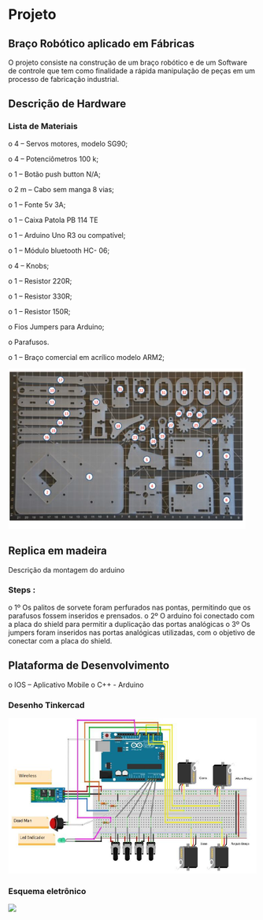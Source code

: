      
#   Projeto 
## Braço Robótico aplicado em Fábricas 

 O projeto consiste na construção de um braço robótico e de um Software de controle que tem como finalidade a rápida manipulação de peças em um processo de fabricação industrial.


## Descrição de Hardware 

### Lista de Materiais 

o	4 – Servos motores, modelo SG90;

o	4 – Potenciômetros 100 k;

o	1 – Botão push button N/A;

o	2 m – Cabo sem manga 8 vias;

o	1 – Fonte 5v 3A;

o	1 – Caixa Patola PB 114 TE

o	1 – Arduino Uno R3 ou compatível;

o	1 – Módulo bluetooth HC- 06;

o	4 – Knobs;

o	1 – Resistor 220R;

o	1 – Resistor 330R;

o	1 – Resistor 150R;

o	Fios Jumpers para Arduino;

o	Parafusos.

o	1 – Braço comercial em acrílico modelo ARM2;

![](acrilico.PNG)
 
## Replica em madeira 

Descrição da montagem do arduino
### Steps : 

o 1º  Os palitos de sorvete foram perfurados nas pontas, permitindo que os parafusos fossem inseridos e prensados.
o 2º  O arduino foi conectado com a placa do shield para permitir a duplicação das portas analógicas 
o 3º  Os jumpers foram inseridos nas portas analógicas utilizadas, com o objetivo de conectar com a placa do shield. 


## Plataforma de Desenvolvimento

o	IOS – Aplicativo Mobile 
o	C++ - Arduino 

### Desenho Tinkercad 
 
 ![](tink.png)
 

 ### Esquema eletrônico
 ![](eletric.PNG)
 

 

